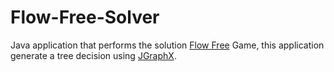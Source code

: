 # Flow-Free-Solver
Java application that performs the solution [Flow Free](https://play.google.com/store/apps/details?id=com.bigduckgames.flow&hl=es_419) Game, this application generate a tree decision using  [JGraphX](https://github.com/jgraph/jgraphx).

